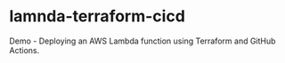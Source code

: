 # lamnda-terraform-cicd
Demo - Deploying an AWS Lambda function using Terraform and GitHub Actions.
